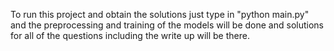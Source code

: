 To run this project and obtain the solutions just type in "python main.py" and the preprocessing and training of the models will be done and solutions for all of the questions including the write up will be there.
